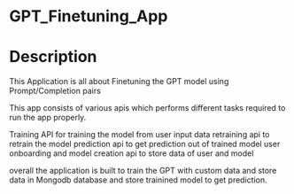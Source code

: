 # GPT_Finetuning_App
# Description

This Application is all about Finetuning the GPT model using Prompt/Completion pairs

This app consists of various apis which performs different tasks required to run the app properly.

Training API for training the model from user input data
retraining api to retrain the model
prediction api to get prediction out of trained model
user onboarding and model creation api to store data of user and model
 
 overall the application is built to train the GPT with custom data and store data in Mongodb database and store trainined model to get prediction.

